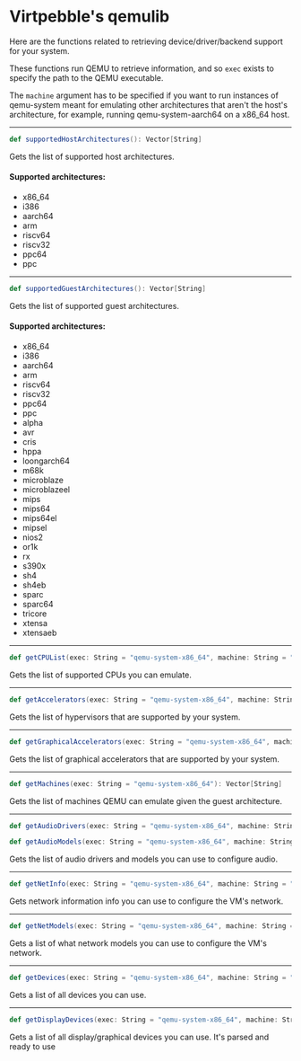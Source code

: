 # Virtpebble's qemulib

Here are the functions related to retrieving device/driver/backend support for your system.

These functions run QEMU to retrieve information, and so ```exec``` exists to specify the path to the QEMU executable.

The ```machine``` argument has to be specified if you want to run instances of qemu-system meant for emulating other architectures that aren't the host's architecture, for example, running qemu-system-aarch64 on a x86_64 host.

---
```scala
def supportedHostArchitectures(): Vector[String]
```
Gets the list of supported host architectures.

#### Supported architectures:
* x86_64
* i386
* aarch64
* arm
* riscv64
* riscv32
* ppc64
* ppc

---
```scala
def supportedGuestArchitectures(): Vector[String]
```
Gets the list of supported guest architectures.

#### Supported architectures:
* x86_64
* i386
* aarch64
* arm
* riscv64
* riscv32
* ppc64
* ppc
* alpha
* avr
* cris
* hppa
* loongarch64
* m68k
* microblaze
* microblazeel
* mips
* mips64
* mips64el
* mipsel
* nios2
* or1k
* rx
* s390x
* sh4
* sh4eb
* sparc
* sparc64
* tricore
* xtensa
* xtensaeb

---
```scala
def getCPUList(exec: String = "qemu-system-x86_64", machine: String = ""): Vector[String]
```
Gets the list of supported CPUs you can emulate.

---
```scala
def getAccelerators(exec: String = "qemu-system-x86_64", machine: String = ""): Vector[String]
```
Gets the list of hypervisors that are supported by your system.

---
```scala
def getGraphicalAccelerators(exec: String = "qemu-system-x86_64", machine: String = ""): Vector[String]
```
Gets the list of graphical accelerators that are supported by your system.

---
```scala
def getMachines(exec: String = "qemu-system-x86_64"): Vector[String]
```
Gets the list of machines QEMU can emulate given the guest architecture.

---
```scala
def getAudioDrivers(exec: String = "qemu-system-x86_64", machine: String = ""): Vector[String]
```
```scala
def getAudioModels(exec: String = "qemu-system-x86_64", machine: String = ""): Vector[String]
```
Gets the list of audio drivers and models you can use to configure audio.

---
```scala
def getNetInfo(exec: String = "qemu-system-x86_64", machine: String = ""): String
```
Gets network information info you can use to configure the VM's network.

---
```scala
def getNetModels(exec: String = "qemu-system-x86_64", machine: String = ""): Vector[String]
```
Gets a list of what network models you can use to configure the VM's network.

---
```scala
def getDevices(exec: String = "qemu-system-x86_64", machine: String = ""): String
```
Gets a list of all devices you can use.

---
```scala
def getDisplayDevices(exec: String = "qemu-system-x86_64", machine: String = ""): Vector[String]
```
Gets a list of all display/graphical devices you can use. It's parsed and ready to use
